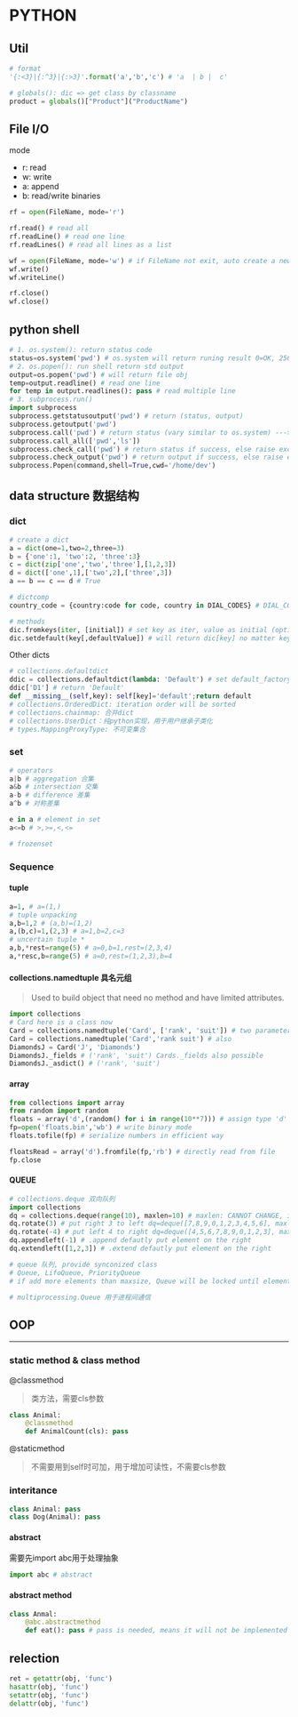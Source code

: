 # PYTHON

## Util

```python
# format
'{:<3}|{:^3}|{:>3}'.format('a','b','c') # 'a  | b |  c'

# globals(): dic => get class by classname
product = globals()["Product"]("ProductName")
```

## File I/O

mode

* r: read
* w: write
* a: append
* b: read/write binaries

```python
rf = open(FileName, mode='r')

rf.read() # read all
rf.readLine() # read one line
rf.readLines() # read all lines as a list

wf = open(FileName, mode='w') # if FileName not exit, auto create a new one. mode can also be 'a'
wf.write()
wf.writeLine()

rf.close()
wf.close()
```

## python shell

```python
# 1. os.system(): return status code
status=os.system('pwd') # os.system will return runing result 0=OK, 256=COMMAND NOT FOUND
# 2. os.popen(): run shell return std output
output=os.popen('pwd') # will return file obj
temp=output.readline() # read one line
for temp in output.readlines(): pass # read multiple line
# 3. subprocess.run()
import subprocess
subprocess.getstatusoutput('pwd') # return (status, output)
subprocess.getoutput('pwd')
subprocess.call('pwd') # return status (vary similar to os.system) ---> subprocess.call(args, *, stdin=None, stdout=None, stderr=None, shell=False, timeout=None), if shell=False, options of command must be written seperatly
subprocess.call_all(['pwd','ls'])
subprocess.check_call('pwd') # return status if success, else raise exception ---> subprocess.check_call(args, *, stdin=None, stdout=None, stderr=None, shell=False, timeout=None)
subprocess.check_output('pwd') # return output if success, else raise exception
subprocess.Popen(command,shell=True,cwd='/home/dev')
```

## data structure 数据结构

### dict

```python
# create a dict
a = dict(one=1,two=2,three=3)
b = {'one':1, 'two':2, 'three':3}
c = dict(zip['one','two','three'],[1,2,3])
d = dict(['one',1],['two',2],['three',3])
a == b == c == d # True

# dictcomp
country_code = {country:code for code, country in DIAL_CODES} # DIAL_CODES: [(86,'China'),(01,'India')]

# methods
dic.fromkeys(iter, [initial]) # set key as iter, value as initial (optional)
dic.setdefault(key[,defaultValue]) # will return dic[key] no matter key exits or not
```

Other dicts

```python
# collections.defaultdict
ddic = collections.defaultdict(lambda: 'Default') # set default_factory as 'return default'
ddic['D1'] # return 'Default'
def __missing__(self,key): self[key]='default';return default
# collections.OrderedDict: iteration order will be sorted
# collections.chainmap: 合并dict
# collections.UserDict：纯python实现，用于用户继承子类化
# types.MappingProxyType: 不可变集合
```

### set

```python
# operators
a|b # aggregation 合集
a&b # intersection 交集
a-b # difference 差集
a^b # 对称差集

e in a # element in set
a<=b # >,>=,<,<=

# frozenset
```

### Sequence

#### tuple

```python
a=1, # a=(1,)
# tuple unpacking
a,b=1,2 # (a,b)=(1,2)
a,(b,c)=1,(2,3) # a=1,b=2,c=3
# uncertain tuple *
a,b,*rest=range(5) # a=0,b=1,rest=(2,3,4)
a,*resc,b=range(5) # a=0,rest=(1,2,3),b=4
```

#### collections.namedtuple 具名元组

> Used to build object that need no method and have limited attributes.

```python
import collections
# Card here is a class now
Card = collections.namedtuple('Card', ['rank', 'suit']) # two parameters, Name and Fields
Card = collections.namedtuple('Card','rank suit') # also
DiamondsJ = Card('J', 'Diamonds')
DiamondsJ._fields # ('rank', 'suit') Cards._fields also possible
DiamondsJ._asdict() # ('rank', 'suit')
```

#### array

```python
from collections import array
from random import random
floats = array('d',(random() for i in range(10**7))) # assign type 'd' to array, and generate 10000000 double
fp=open('floats.bin','wb') # write binary mode
floats.tofile(fp) # serialize numbers in efficient way

floatsRead = array('d').fromfile(fp,'rb') # directly read from file
fp.close
```

#### QUEUE

```python
# collections.deque 双向队列
import collections
dq = collections.deque(range(10), maxlen=10) # maxlen: CANNOT CHANGE, if add more elements on one side, elements on other side will be deleted
dq.rotate(3) # put right 3 to left dq=deque([7,8,9,0,1,2,3,4,5,6], maxlen=10)
dq.rotate(-4) # put left 4 to right dq=deque([4,5,6,7,8,9,0,1,2,3], maxlen=10)
dq.appendleft(-1) # .append defautly put element on the right
dq.extendleft([1,2,3]) # .extend defautly put element on the right

# queue 队列, provide synconized class
# Queue, LifoQueue, PriorityQueue
# if add more elements than maxsize, Queue will be locked until elements be consumed

# multiprocessing.Queue 用于进程间通信
```

## OOP

---

### static method & class method

@classmethod

> 类方法，需要cls参数

```py
class Animal:
    @classmethod
    def AnimalCount(cls): pass
```

@staticmethod

> 不需要用到self时可加，用于增加可读性，不需要cls参数

### interitance

```python
class Animal: pass
class Dog(Animal): pass
```

#### abstract

需要先import abc用于处理抽象

```python
import abc # abstract
```

#### abstract method

```python
class Anmal:
    @abc.abstractmethod
    def eat(): pass # pass is needed, means it will not be implemented right here
```

## relection

```python
ret = getattr(obj, 'func')
hasattr(obj, 'func')
setattr(obj, 'func')
delattr(obj, 'func')
```
